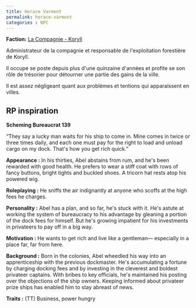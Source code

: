 ```yaml
---
title: Horace Varmont
permalink: horace-varmont
categories : NPC
---
```


**Faction:** [La Compagnie - Koryll](/factions/la-compagnie-morasco)

Administrateur de la compagnie et responsable de l'exploitation forestière de Koryll. 

Il occupe se poste depuis plus d'une quinzaine d'années et profite se son rôle de trésorier pour détourner une partie des gains de la ville.

Il est assez négligeant quant aux problèmes et tentions qui apparaissent en villes.

## RP inspiration

**Scheming Bureaucrat 139**

“They say a lucky man waits for his ship to come in. Mine comes in twice or three times daily, and each one must pay for the right to load and unload cargo on my dock. That's how you get rich quick.”

**Appearance :**  In his thirties, Abel abstains from rum, and he's been rewarded with good health. He prefers to wear a stiff coat with rows of fancy buttons, bright tights and buckled shoes. A tricorn hat rests atop his powered wig.

**Roleplaying :** He sniffs the air indignantly at anyone who scoffs at the high fees he charges. 

**Personality :** Abel has a plan, and so far, he's stuck with it. He's astute at working the system of bureaucracy to his advantage by gleaning a portion of the dock fees for himself. But he's growing impatient for his investments in privateers to pay off in a big way.

**Motivation :** He wants to get rich and live like a gentleman— especially in a place far, far from here.

**Background :** Born in the colonies, Abel wheedled his way into an apprenticeship with the previous dockmaster. He's accumulating a fortune by charging docking fees and by investing in the cleverest and boldest privateer captains. With bribes to key officials, he's maintained his posting over the objections of the ship owners. Keeping informed about privateer prize ships has enabled him to stay abreast of news.

**Traits :** (TT) Business, power hungry
